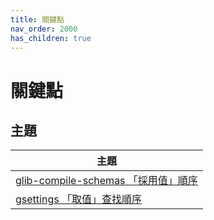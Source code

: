 ```yaml
---
title: 關鍵點
nav_order: 2000
has_children: true
---
```



# 關鍵點


## 主題

| 主題 |
| --- |
| [glib-compile-schemas 「採用值」順序](https://samwhelp.github.io/note-about-gsettings/read/key-point/value-compile-apply-order.html) |
| [gsettings 「取值」查找順序](https://samwhelp.github.io/note-about-gsettings/read/key-point/value-find-order.html)



